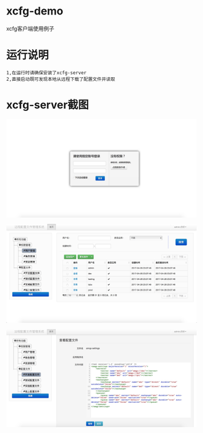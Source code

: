 # xcfg-demo
xcfg客户端使用例子
# 运行说明
    1,在运行时请确保安装了xcfg-server
    2,直接启动既可发现本地从远程下载了配置文件并读取
# xcfg-server截图    

![image](https://github.com/shuqizhao/xcfg-demo/blob/master/1.png)

![image](https://github.com/shuqizhao/xcfg-demo/blob/master/2.png)

![image](https://github.com/shuqizhao/xcfg-demo/blob/master/3.png)

